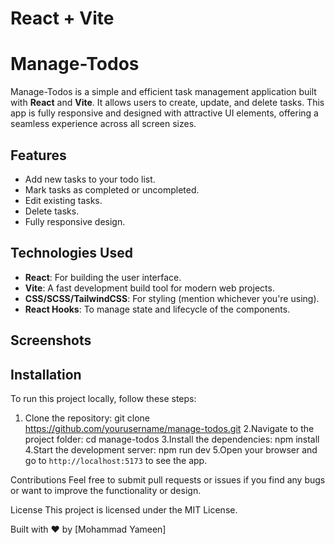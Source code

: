 # React + Vite
# Manage-Todos

Manage-Todos is a simple and efficient task management application built with **React** and **Vite**. It allows users to create, update, and delete tasks. This app is fully responsive and designed with attractive UI elements, offering a seamless experience across all screen sizes.

## Features

- Add new tasks to your todo list.
- Mark tasks as completed or uncompleted.
- Edit existing tasks.
- Delete tasks.
- Fully responsive design.

## Technologies Used

- **React**: For building the user interface.
- **Vite**: A fast development build tool for modern web projects.
- **CSS/SCSS/TailwindCSS**: For styling (mention whichever you're using).
- **React Hooks**: To manage state and lifecycle of the components.
## Screenshots

## Installation

To run this project locally, follow these steps:

1. Clone the repository:
   git clone https://github.com/yourusername/manage-todos.git
2.Navigate to the project folder:
   cd manage-todos
3.Install the dependencies:
   npm install
4.Start the development server:
   npm run dev
5.Open your browser and go to `http://localhost:5173` to see the app.

Contributions
Feel free to submit pull requests or issues if you find any bugs or want to improve the functionality or design.

License
This project is licensed under the MIT License.

Built with ❤️ by [Mohammad Yameen]

   
